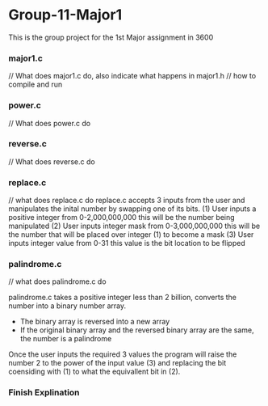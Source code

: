 # Group-11-Major1
This is the group project for the 1st Major assignment in 3600

### major1.c ###
// What does major1.c do, also indicate what happens in major1.h
// how to compile and run

### power.c ###
// What does power.c do

### reverse.c ###
// What does reverse.c do

### replace.c ###
// what does replace.c do
replace.c accepts 3 inputs from the user and manipulates the inital number by swapping one of its bits.
(1) User inputs a positive integer from 0-2,000,000,000 this will be the number being manipulated
(2) User inputs integer mask from 0-3,000,000,000 this will be the number that will be placed over integer (1) to become a mask
(3) User inputs integer value from 0-31 this value is the bit location to be flipped

### palindrome.c ###
// what does palindrome.c do

palindrome.c takes a positive integer less than 2 billion, converts the number into a binary number array.
  - The binary array is reversed into a new array
  - If the original binary array and the reversed binary array are the same, the number is a palindrome

Once the user inputs the required 3 values the program will raise the number 2 to the power of the input value (3) and replacing the bit coensiding with (1) to what the equivallent bit in (2).
### Finish Explination ###

